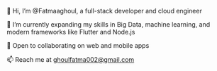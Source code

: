👋 Hi, I’m @Fatmaaghoul, a full-stack developer and cloud engineer

🌱 I’m currently expanding my skills in Big Data, machine learning, and modern frameworks like Flutter and Node.js

🚀 Open to collaborating on web and mobile apps

📫 Reach me at ghoulfatma002@gmail.com
<!--- Fatmaaghoul/Fatmaaghoul is a ✨ special ✨ repository because its `README.md` (this file) appears on your GitHub profile. You can click the Preview link to take a look at your changes. --->

